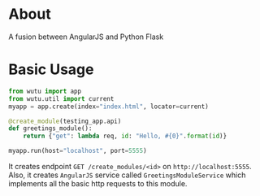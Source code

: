 About
=====
A fusion between AngularJS and Python Flask

Basic Usage
===========
```Python
from wutu import app
from wutu.util import current
myapp = app.create(index="index.html", locator=current)

@create_module(testing_app.api)
def greetings_module():
	return {"get": lambda req, id: "Hello, #{0}".format(id)}

myapp.run(host="localhost", port=5555)
```

It creates endpoint `GET /create_modules/<id>` on `http://localhost:5555`. Also, it creates `AngularJS` service called `GreetingsModuleService` which implements all the basic http requests to this module.
